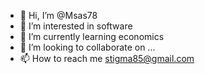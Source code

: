 - 👋 Hi, I’m @Msas78
- 👀 I’m interested in software 
- 🌱 I’m currently learning economics 
- 💞️ I’m looking to collaborate on ...
- 📫 How to reach me stigma85@gmail.com

<!---
Msas78/Msas78 is a ✨ special ✨ repository because its `README.md` (this file) appears on your GitHub profile.
You can click the Preview link to take a look at your changes.
--->
